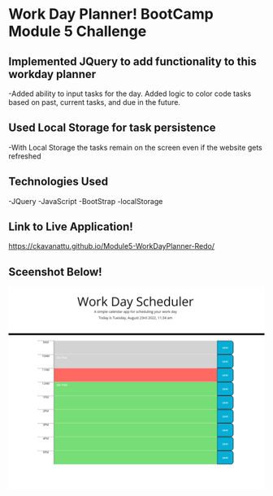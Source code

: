 # Work Day Planner! BootCamp Module 5 Challenge

## Implemented JQuery to add functionality to this workday planner
-Added ability to input tasks for the day. Added logic to color code tasks based on past, current tasks, and due in the future.

## Used Local Storage for task persistence
-With Local Storage the tasks remain on the screen even if the website gets refreshed

## Technologies Used
-JQuery
-JavaScript
-BootStrap
-localStorage

## Link to Live Application!
https://ckavanattu.github.io/Module5-WorkDayPlanner-Redo/

## Sceenshot Below!
![Sample Website](Image.png)

